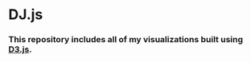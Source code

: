 # DJ.js

### This repository includes all of my visualizations built using [D3.js](https://d3js.org/).

